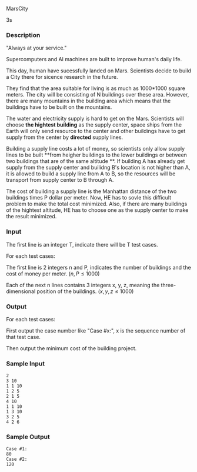MarsCity

3s

### Description

"Always at your service."

Supercomputers and AI machines are built to improve human's daily life.

This day, human have sucessfully landed on Mars. Scientists decide to build a City there for sicence research in the future.

They find that the area suitable for living is as much as 1000*1000 square meters. The city will be consisting of N buildings over these area. However, there are many mountains in the building area which means that the buildings have to be built on the mountains.

The water and electricity supply is hard to get on the Mars. Scientists will choose **the hightest building** as the supply center, space ships from the Earth will only send resource to the center and other buildings have to get supply from the center by **directed** supply lines.

Building a supply line costs a lot of money, so scientists only allow supply lines to be built **from heigher buildings to the lower buildings or between two buildings that are of the same altitude
**. If building A has already get supply from the supply center and builidng B's location is not higher than A, it is allowed to build a supply line from A to B, so the resources will be transport from supply center to B through A.

The cost of building a supply line is the Manhattan distance of the two buildings times P dollar per meter. Now, HE has to sovle this difficult problem to make the total cost minimized. Also, if there are many buildings of the hightest altitude, HE has to choose one as the supply center to make the result minimized.

### Input

The first line is an integer T, indicate there will be T test cases.

For each test cases:

The first line is 2 integers n and P, indicates the number of buildings and the cost of money per meter. ($n,P\le1000$)

Each of the next n lines contains 3 integers x, y, z, meaning the three-dimensional position of the buildings. ($x,y,z\le1000$)

### Output

For each test cases:

First output the case number like "Case #x:", x is the sequence number of that test case.

Then output the minimum cost of the building project.

### Sample Input

```
2
3 10
1 1 10
1 2 5
2 1 5
4 10
1 1 10
1 3 10
3 2 5
4 2 6
```

### Sample Output

```
Case #1:
80
Case #2:
120
```